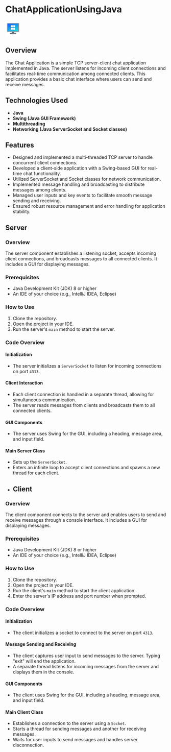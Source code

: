 # ChatApplicationUsingJava

![Logo](./clogo.png)

## Overview
The Chat Application is a simple TCP server-client chat application implemented in Java. The server listens for incoming client connections and facilitates real-time communication among connected clients. This application provides a basic chat interface where users can send and receive messages.

## Technologies Used
- **Java**
- **Swing (Java GUI Framework)**
- **Multithreading**
- **Networking (Java ServerSocket and Socket classes)**

## Features
- Designed and implemented a multi-threaded TCP server to handle concurrent client connections.
- Developed a client-side application with a Swing-based GUI for real-time chat functionality.
- Utilized ServerSocket and Socket classes for network communication.
- Implemented message handling and broadcasting to distribute messages among clients.
- Managed user inputs and key events to facilitate smooth message sending and receiving.
- Ensured robust resource management and error handling for application stability.

## Server

### Overview
The server component establishes a listening socket, accepts incoming client connections, and broadcasts messages to all connected clients. It includes a GUI for displaying messages.

### Prerequisites
- Java Development Kit (JDK) 8 or higher
- An IDE of your choice (e.g., IntelliJ IDEA, Eclipse)

### How to Use
1. Clone the repository.
2. Open the project in your IDE.
3. Run the server's `main` method to start the server.

### Code Overview

#### Initialization
- The server initializes a `ServerSocket` to listen for incoming connections on port `4313`.

#### Client Interaction
- Each client connection is handled in a separate thread, allowing for simultaneous communication.
- The server reads messages from clients and broadcasts them to all connected clients.

#### GUI Components
- The server uses Swing for the GUI, including a heading, message area, and input field.

#### Main Server Class
- Sets up the `ServerSocket`.
- Enters an infinite loop to accept client connections and spawns a new thread for each client.
- ## Client

### Overview
The client component connects to the server and enables users to send and receive messages through a console interface. It includes a GUI for displaying messages.

### Prerequisites
- Java Development Kit (JDK) 8 or higher
- An IDE of your choice (e.g., IntelliJ IDEA, Eclipse)

### How to Use
1. Clone the repository.
2. Open the project in your IDE.
3. Run the client's `main` method to start the client application.
4. Enter the server's IP address and port number when prompted.

### Code Overview

#### Initialization
- The client initializes a socket to connect to the server on port `4313`.

#### Message Sending and Receiving
- The client captures user input to send messages to the server. Typing "exit" will end the application.
- A separate thread listens for incoming messages from the server and displays them in the console.

#### GUI Components
- The client uses Swing for the GUI, including a heading, message area, and input field.

#### Main Client Class
- Establishes a connection to the server using a `Socket`.
- Starts a thread for sending messages and another for receiving messages.
- Waits for user inputs to send messages and handles server disconnection.
